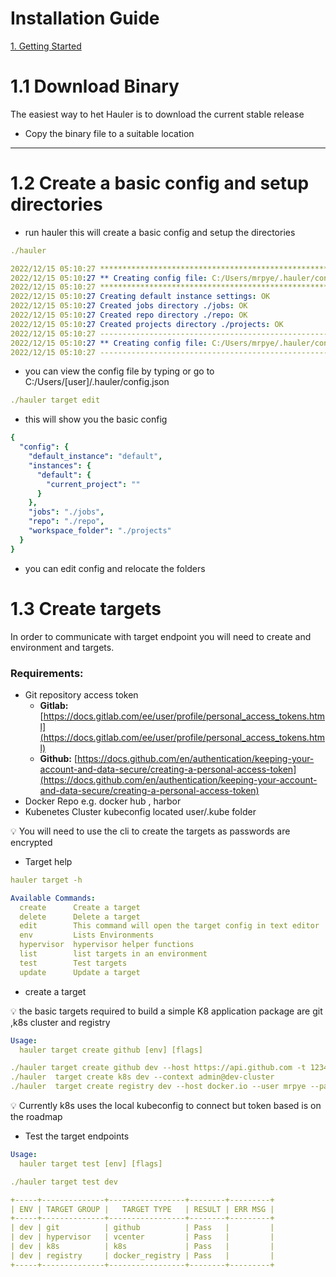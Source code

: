 # Installation Guide

[1. Getting Started](../1%20Getting%20Started.md)

# 1.1 Download Binary

The easiest way to het Hauler is to download the current stable release <Add Link to Download> 

- Copy the binary file to a suitable location

---

# 1.2 Create a basic config and setup directories

- run hauler this will create a basic config and setup the directories

```yaml
./hauler

2022/12/15 05:10:27 **************************************************************
2022/12/15 05:10:27 ** Creating config file: C:/Users/mrpye/.hauler/config.json **
2022/12/15 05:10:27 **************************************************************
2022/12/15 05:10:27 Creating default instance settings: OK
2022/12/15 05:10:27 Created jobs directory ./jobs: OK
2022/12/15 05:10:27 Created repo directory ./repo: OK
2022/12/15 05:10:27 Created projects directory ./projects: OK
2022/12/15 05:10:27 --------------------------------------------------------------
2022/12/15 05:10:27 ** Creating config file: C:/Users/mrpye/.hauler/config.json **
2022/12/15 05:10:27 --------------------------------------------------------------
```

- you can view the config file by typing or go to C:/Users/[user]/.hauler/config.json

```yaml
./hauler target edit
```

- this will show you the basic config

```yaml
{
  "config": {
    "default_instance": "default",
    "instances": {
      "default": {
        "current_project": ""
      }
    },
    "jobs": "./jobs",
    "repo": "./repo",
    "workspace_folder": "./projects"
  }
}
```

- you can edit config and relocate the folders

# 1.3 Create targets

In order to communicate with target endpoint you will need to create and environment and targets.

### Requirements:

- Git repository access token
    - **Gitlab:**  [https://docs.gitlab.com/ee/user/profile/personal_access_tokens.html](https://docs.gitlab.com/ee/user/profile/personal_access_tokens.html)
    - **Github:** [https://docs.github.com/en/authentication/keeping-your-account-and-data-secure/creating-a-personal-access-token](https://docs.github.com/en/authentication/keeping-your-account-and-data-secure/creating-a-personal-access-token)
- Docker Repo e.g. docker hub , harbor
- Kubenetes Cluster kubeconfig located user/.kube folder

<aside>
💡 You will need to use the cli to create the targets as passwords are encrypted

</aside>

- Target help

```yaml
hauler target -h

Available Commands:
  create      Create a target
  delete      Delete a target
  edit        This command will open the target config in text editor
  env         Lists Environments
  hypervisor  hypervisor helper functions
  list        list targets in an environment
  test        Test targets
  update      Update a target
```

- create a target

<aside>
💡 the basic targets required to build a simple K8 application package are git ,k8s cluster and registry

</aside>

```yaml
Usage:
  hauler target create github [env] [flags]

./hauler target create github dev --host https://api.github.com -t 12345678TOKEN --ignore_ssl true
./hauler  target create k8s dev --context admin@dev-cluster
./hauler  target create registry dev --host docker.io --user mrpye --password password --library library --ignore_ssl

```

<aside>
💡 Currently k8s uses the local kubeconfig to connect but token based is on the roadmap

</aside>

- Test the target endpoints

```yaml
Usage:
  hauler target test [env] [flags]

./hauler target test dev

+-----+--------------+-----------------+--------+---------+
| ENV | TARGET GROUP |   TARGET TYPE   | RESULT | ERR MSG |
+-----+--------------+-----------------+--------+---------+
| dev | git          | github          | Pass   |         |
| dev | hypervisor   | vcenter         | Pass   |         |
| dev | k8s          | k8s             | Pass   |         |
| dev | registry     | docker_registry | Pass   |         |
+-----+--------------+-----------------+--------+---------+
```